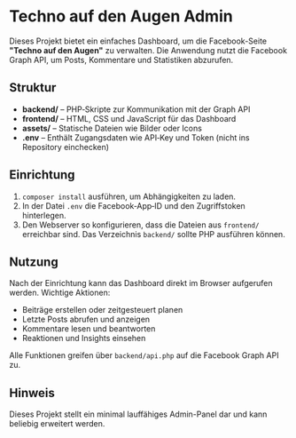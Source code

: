 # Techno auf den Augen Admin

Dieses Projekt bietet ein einfaches Dashboard, um die Facebook-Seite **"Techno auf den Augen"** zu verwalten. Die Anwendung nutzt die Facebook Graph API, um Posts, Kommentare und Statistiken abzurufen.

## Struktur
- **backend/** – PHP‑Skripte zur Kommunikation mit der Graph API
- **frontend/** – HTML, CSS und JavaScript für das Dashboard
- **assets/** – Statische Dateien wie Bilder oder Icons
- **.env** – Enthält Zugangsdaten wie API‑Key und Token (nicht ins Repository einchecken)

## Einrichtung
1. `composer install` ausführen, um Abhängigkeiten zu laden.
2. In der Datei `.env` die Facebook‑App‑ID und den Zugriffstoken hinterlegen.
3. Den Webserver so konfigurieren, dass die Dateien aus `frontend/` erreichbar sind.
   Das Verzeichnis `backend/` sollte PHP ausführen können.

## Nutzung
Nach der Einrichtung kann das Dashboard direkt im Browser aufgerufen werden.
Wichtige Aktionen:
- Beiträge erstellen oder zeitgesteuert planen
- Letzte Posts abrufen und anzeigen
- Kommentare lesen und beantworten
- Reaktionen und Insights einsehen

Alle Funktionen greifen über `backend/api.php` auf die Facebook Graph API zu.

## Hinweis
Dieses Projekt stellt ein minimal lauffähiges Admin-Panel dar und kann beliebig erweitert werden.
